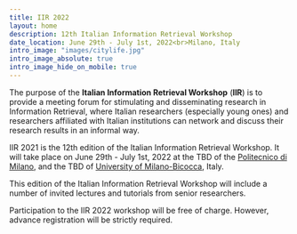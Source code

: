 ```yaml
---
title: IIR 2022
layout: home
description: 12th Italian Information Retrieval Workshop
date_location: June 29th - July 1st, 2022<br>Milano, Italy
intro_image: "images/citylife.jpg"
intro_image_absolute: true
intro_image_hide_on_mobile: true
---
```


The purpose of the **Italian Information Retrieval Workshop** (**IIR**) is to provide a meeting forum for stimulating and disseminating research in Information Retrieval, where Italian researchers (especially young ones) and researchers affiliated with Italian institutions can network and discuss their research results in an informal way.

IIR 2021 is the 12th edition of the Italian Information Retrieval Workshop. It will take place on June 29th - July 1st, 2022 at the TBD of the [Politecnico di Milano](https://www.polimi.it/en/), and the TBD of [University of Milano-Bicocca](https://en.unimib.it/), Italy.

This edition of the Italian Information Retrieval Workshop will include a number of invited lectures and tutorials from senior researchers.

Participation to the IIR 2022 workshop will be free of charge. However, advance registration will be strictly required.
